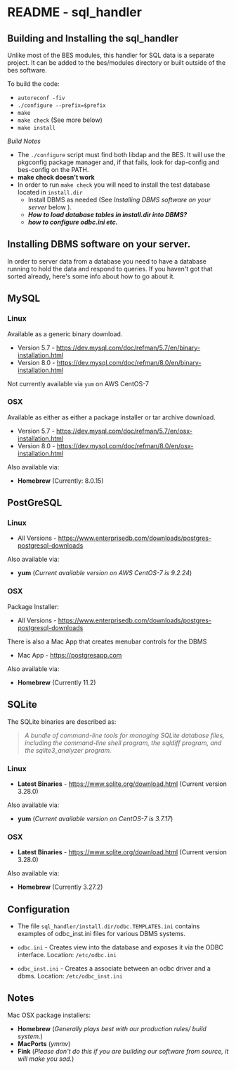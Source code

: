 

# README - sql_handler

## Building and Installing the sql_handler
Unlike most of the BES modules, this handler for SQL data is a separate project.
It can be added to the bes/modules directory or built outside of the bes software.

To build the code:

* `autoreconf -fiv`
* `./configure --prefix=$prefix`
* `make`
* `make check` (See more below)
* `make install`

_Build Notes_
* The `./configure` script must find both libdap and the BES. It will use the 
pkgconfig package manager and, if that fails, look for dap-config and bes-config
on the PATH.
* **make check doesn't work**
* In order to run `make check` you will need to install the test database located 
in `install.dir` 
  * Install DBMS as needed (See _Installing DBMS software on your server_ below
  ).
  * **_How to load database tables in install.dir into DBMS?_**
  * **_how to configure odbc.ini etc._**



## Installing DBMS software on your server.
In order to server data from a database you need to have a database running to
hold the data and respond to queries. If you haven't got that sorted already, 
here's some info about how to go about it.



## MySQL

### Linux
Available as a generic binary download.
* Version 5.7 - https://dev.mysql.com/doc/refman/5.7/en/binary-installation.html
* Version 8.0 - https://dev.mysql.com/doc/refman/8.0/en/binary-installation.html

Not currently available via `yum` on AWS CentOS-7
### OSX
Available as either as either a package installer or tar archive download.
* Version 5.7 - https://dev.mysql.com/doc/refman/5.7/en/osx-installation.html
* Version 8.0 - https://dev.mysql.com/doc/refman/8.0/en/osx-installation.html

Also available via:
* **Homebrew** (Currently: 8.0.15)

## PostGreSQL

### Linux

* All Versions - https://www.enterprisedb.com/downloads/postgres-postgresql-downloads

Also available via:
- **yum** (_Current available version on AWS CentOS-7 is 9.2.24_)


### OSX
Package Installer: 
* All Versions - https://www.enterprisedb.com/downloads/postgres-postgresql-downloads

There is also a Mac App that creates menubar controls for the DBMS
* Mac App - https://postgresapp.com

Also available via:
- **Homebrew** (Currently 11.2)



## SQLite
The SQLite binaries are described as: 
>_A bundle of command-line tools for managing SQLite database files, including 
the command-line shell program, the sqldiff program, and the sqlite3_analyzer 
program._

### Linux
- **Latest Binaries** - https://www.sqlite.org/download.html (Current version 
3.28.0)

Also available via:
- **yum** (_Current available version on CentOS-7 is 3.7.17_)

### OSX
- **Latest Binaries** - https://www.sqlite.org/download.html (Current version 
3.28.0)

Also available via:
- **Homebrew** (Currently  3.27.2)

## Configuration

* The file `sql_handler/install.dir/odbc.TEMPLATES.ini` contains examples of 
 odbc_inst.ini files for various DBMS systems.

* `odbc.ini` - Creates view into the database and exposes it via the ODBC 
interface. Location: `/etc/odbc.ini`

* `odbc_inst.ini` - Creates a associate between an odbc driver and a dbms. 
Location: `/etc/odbc_inst.ini`

## Notes

Mac OSX package installers:
- **Homebrew** (_Generally plays best with our production rules/ build system._)
- **MacPorts** (_ymmv_)
- **Fink** (_Please don't do this if you are building our software from source, 
it will make you sad._)


